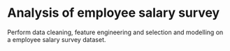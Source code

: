 # Analysis of employee salary survey

Perform data cleaning, feature engineering and selection and modelling on a employee salary survey dataset.
